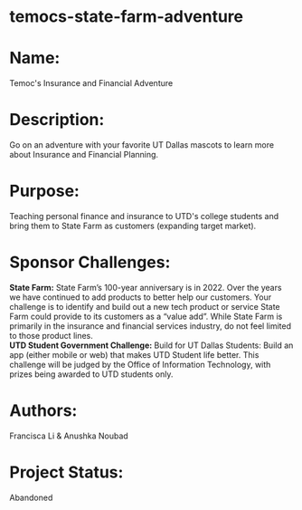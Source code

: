 # temocs-state-farm-adventure

# Name: 
  Temoc's Insurance and Financial Adventure
# Description: 
  Go on an adventure with your favorite UT Dallas mascots to learn more about Insurance and Financial Planning. 
  
# Purpose: 
  Teaching personal finance and insurance to UTD's college students and bring them to State Farm as customers (expanding target market).

# Sponsor Challenges:
 **State Farm:**
    State Farm’s 100-year anniversary is in 2022. Over the years we have continued to add products to better help our customers. Your challenge is to identify and build out a new tech product or service State Farm could provide to its customers as a “value add”. While State Farm is primarily in the insurance and financial services industry, do not feel limited to those product lines.
    <br />
    **UTD Student Government Challenge:**
    Build for UT Dallas Students: Build an app (either mobile or web) that makes UTD Student life better. This challenge will be judged by the Office of Information Technology, with prizes being awarded to UTD students only.


# Authors:
  Francisca Li & Anushka Noubad
  
 # Project Status:
  Abandoned
